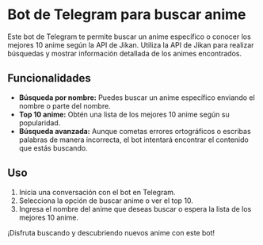 # Bot de Telegram para buscar anime

Este bot de Telegram te permite buscar un anime específico o conocer los mejores 10 anime según la API de Jikan. Utiliza la API de Jikan para realizar búsquedas y mostrar información detallada de los animes encontrados.

## Funcionalidades

- **Búsqueda por nombre:** Puedes buscar un anime específico enviando el nombre o parte del nombre.
- **Top 10 anime:** Obtén una lista de los mejores 10 anime según su popularidad.
- **Búsqueda avanzada:** Aunque cometas errores ortográficos o escribas palabras de manera incorrecta, el bot intentará encontrar el contenido que estás buscando.

## Uso

1. Inicia una conversación con el bot en Telegram.
2. Selecciona la opción de buscar anime o ver el top 10.
3. Ingresa el nombre del anime que deseas buscar o espera la lista de los mejores 10 anime.

¡Disfruta buscando y descubriendo nuevos anime con este bot!
